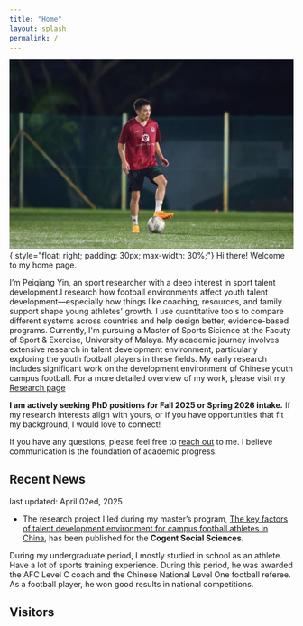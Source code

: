```yaml
---
title: "Home"
layout: splash
permalink: /
---
```


![Chingy Cheng](./images/profile.jpg)
{:style="float: right; padding: 30px; max-width: 30%;"}
Hi there! Welcome to my home page. 

I’m Peiqiang Yin, an sport researcher with a deep interest in sport talent development.I research how football environments affect youth talent development—especially how things like coaching, resources, and family support shape young athletes' growth. I use quantitative tools to compare different systems across countries and help design better, evidence-based programs.
Currently, I'm pursuing a Master of Sports Sicience at the Facuty of Sport & Exercise, University of Malaya. My academic journey involves extensive research in talent development environment, particularly exploring the youth football players in these fields. My early research includes significant work on the development environment of Chinese youth campus football. For a more detailed overview of my work, please visit my [Research page](/_pages/research.md)

**I am actively seeking PhD positions for Fall 2025 or Spring 2026 intake.** If my research interests align with yours, or if you have opportunities that fit my background, I would love to connect! 

If you have any questions, please feel free to [reach out](mailto:yinpeiqiang29@gmail.com) to me. I believe communication is the foundation of academic progress.
## Recent News
last updated: April 02ed, 2025

- The research project I led during my master’s program, [The key factors of talent development environment for campus football athletes in China](https://www.tandfonline.com/doi/full/10.1080/23311886.2024.2431590), has been published for the **Cogent Social Sciences**.

During my undergraduate period, I mostly studied in school as an athlete. Have a lot of sports training experience. During this period, he was awarded the AFC Level C coach and the Chinese National Level One football referee.
As a football player, he won good results in national competitions.
## Visitors
<script type="text/javascript" id="clustrmaps" src="//clustrmaps.com/map_v2.js?d=y7YKKBDBDzrWxDg4fySugE-ZaO_JhzcBsFQReXdpt3U&cl=ffffff&w=a"></script>
